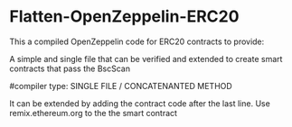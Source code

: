 # Flatten-OpenZeppelin-ERC20

This a compiled OpenZeppelin code for ERC20 contracts to provide:

A simple and single file that can be verified and extended to create smart contracts that pass the BscScan 

#compiler type: SINGLE FILE / CONCATENANTED METHOD

It can be extended by adding the contract code after the last line.
Use remix.ethereum.org to the the smart contract
